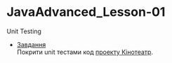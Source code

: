 # JavaAdvanced_Lesson-01
Unit Testing

* [Завдання](https://github.com/AlexeyDolgov/JavaAdvanced_Lesson-01/tree/master/JavaAdvanced_Lesson-01/src/test/java/ua/lviv/lgs/task24)<br>
Покрити unit тестами код [проекту Кінотеатр](https://github.com/AlexeyDolgov/JavaCore_Lesson-24/tree/master/JavaCore_Lesson-24/src/ua/lviv/lgs/task24).
